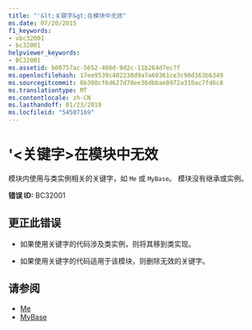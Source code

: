 ```yaml
---
title: "'&lt;关键字&gt;在模块中无效"
ms.date: 07/20/2015
f1_keywords:
- vbc32001
- bc32001
helpviewer_keywords:
- BC32001
ms.assetid: b00757ac-5652-460d-9d2c-11b264d7ec7f
ms.openlocfilehash: 17ee9539c402230d9a7a60361ce3c90d363bb349
ms.sourcegitcommit: 6b308cf6d627d78ee36dbbae8972a310ac7fd6c8
ms.translationtype: MT
ms.contentlocale: zh-CN
ms.lasthandoff: 01/23/2019
ms.locfileid: "54507169"
---
```

# <a name="ltkeywordgt-is-not-valid-within-a-module"></a>'&lt;关键字&gt;在模块中无效
模块内使用与类实例相关的关键字，如 `Me` 或 `MyBase`。 模块没有继承或实例。  
  
 **错误 ID:** BC32001  
  
## <a name="to-correct-this-error"></a>更正此错误  
  
-   如果使用关键字的代码涉及类实例，则将其移到类实现。  
  
-   如果使用关键字的代码适用于该模块，则删除无效的关键字。  
  
## <a name="see-also"></a>请参阅
- [Me](~/docs/visual-basic/programming-guide/program-structure/me-my-mybase-and-myclass.md#me)
- [MyBase](~/docs/visual-basic/programming-guide/program-structure/me-my-mybase-and-myclass.md#mybase)
